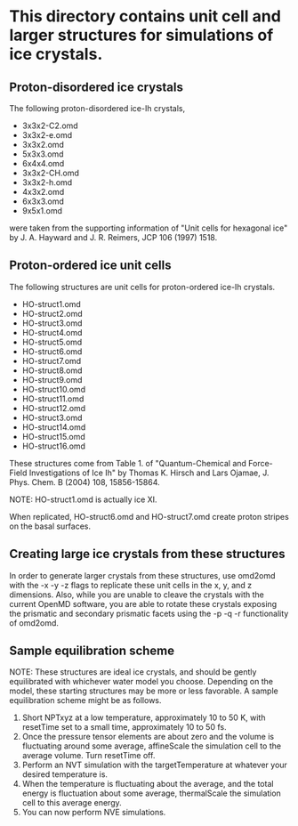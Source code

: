 # This directory contains unit cell and larger structures for simulations of ice crystals.

## Proton-disordered ice crystals
The following proton-disordered ice-Ih crystals,

+ 3x3x2-C2.omd
+ 3x3x2-e.omd
+ 3x3x2.omd
+ 5x3x3.omd
+ 6x4x4.omd
+ 3x3x2-CH.omd
+ 3x3x2-h.omd
+ 4x3x2.omd
+ 6x3x3.omd
+ 9x5x1.omd

were taken from the supporting information of "Unit cells for hexagonal ice" by J. A. Hayward and J. R. Reimers, JCP 106 (1997) 1518.

## Proton-ordered ice unit cells
The following structures are unit cells for proton-ordered ice-Ih crystals.

+ HO-struct1.omd
+ HO-struct2.omd
+ HO-struct3.omd
+ HO-struct4.omd
+ HO-struct5.omd
+ HO-struct6.omd
+ HO-struct7.omd
+ HO-struct8.omd
+ HO-struct9.omd
+ HO-struct10.omd
+ HO-struct11.omd
+ HO-struct12.omd
+ HO-struct3.omd
+ HO-struct14.omd
+ HO-struct15.omd
+ HO-struct16.omd

These structures come from Table 1. of "Quantum-Chemical and Force-Field Investigations of Ice Ih" by Thomas K. Hirsch and Lars Ojamae, J. Phys. Chem. B (2004) 108, 15856-15864.

NOTE: HO-struct1.omd	is actually ice XI.

When replicated, HO-struct6.omd and HO-struct7.omd create proton stripes on the basal surfaces. 


## Creating large ice crystals from these structures
In order to generate larger crystals from these structures, use omd2omd with the -x -y -z flags to replicate these unit cells in the x, y, and z dimensions. Also, while you are unable to cleave the crystals with the current OpenMD software, you are able to rotate these crystals exposing the prismatic and secondary prismatic facets using the -p -q -r functionality of omd2omd.

## Sample equilibration scheme
NOTE:
These structures are ideal ice crystals, and should be gently equilibrated with whichever water model you choose. Depending on the model, these starting structures may be more or less favorable. A sample equilibration scheme might be as follows.

1. Short NPTxyz at a low temperature, approximately 10 to 50 K, with resetTime set to a small time, approximately 10 to 50 fs.
2. Once the pressure tensor elements are about zero and the volume is fluctuating around some average, affineScale the simulation cell to the average volume. Turn resetTime off.
3. Perform an NVT simulation with the targetTemperature at whatever your desired temperature is.
4. When the temperature is fluctuating about the average, and the total energy is fluctuation about some average, thermalScale the simulation cell to this average energy.
5. You can now perform NVE simulations.
